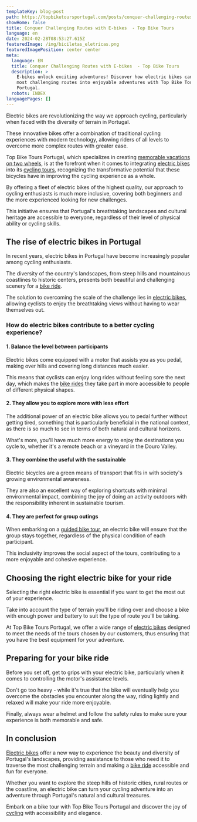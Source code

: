 ```yaml
---
templateKey: blog-post
path: https://topbiketoursportugal.com/posts/conquer-challenging-routes-with-e-bikes-top-bike-tours/
showHome: false
title: Conquer Challenging Routes with E-bikes  - Top Bike Tours
language: en
date: 2024-02-28T08:53:27.615Z
featuredImage: /img/biciletas_eletricas.png
featuredImagePosition: center center
meta:
  language: EN
  title: Conquer Challenging Routes with E-bikes  - Top Bike Tours
  description: >
    E-bikes unlock exciting adventures! Discover how electric bikes can turn the
    most challenging routes into enjoyable adventures with Top Bike Tours
    Portugal.
  robots: INDEX
languagePages: []
---
```

Electric bikes are revolutionizing the way we approach cycling, particularly when faced with the diversity of terrain in Portugal.

These innovative bikes offer a combination of traditional cycling experiences with modern technology, allowing riders of all levels to overcome more complex routes with greater ease.

Top Bike Tours Portugal, which specializes in creating [memorable vacations on two wheels](https://topbiketoursportugal.com/passeios-de-bicicleta-portugal/), is at the forefront when it comes to integrating [electric bikes](https://topbiketoursportugal.com/pt/bicicletas/) into its [cycling tours](https://topbiketoursportugal.com/pt/), recognizing the transformative potential that these bicycles have in improving the cycling experience as a whole.

By offering a fleet of electric bikes of the highest quality, our approach to cycling enthusiasts is much more inclusive, covering both beginners and the more experienced looking for new challenges.

This initiative ensures that Portugal's breathtaking landscapes and cultural heritage are accessible to everyone, regardless of their level of physical ability or cycling skills.

## The rise of electric bikes in Portugal

In recent years, electric bikes in Portugal have become increasingly popular among cycling enthusiasts.

The diversity of the country's landscapes, from steep hills and mountainous coastlines to historic centers, presents both beautiful and challenging scenery for a [bike ride](https://topbiketoursportugal.com/pt/).

The solution to overcoming the scale of the challenge lies in [electric bikes](https://topbiketoursportugal.com/pt/bicicletas/), allowing cyclists to enjoy the breathtaking views without having to wear themselves out.

### How do electric bikes contribute to a better cycling experience?

#### 1. Balance the level between participants

Electric bikes come equipped with a motor that assists you as you pedal, making over hills and covering long distances much easier.

This means that cyclists can enjoy long rides without feeling sore the next day, which makes the [bike rides](https://topbiketoursportugal.com/pt/) they take part in more accessible to people of different physical shapes.

#### 2. They allow you to explore more with less effort

The additional power of an electric bike allows you to pedal further without getting tired, something that is particularly beneficial in the national context, as there is so much to see in terms of both natural and cultural horizons.

What's more, you'll have much more energy to enjoy the destinations you cycle to, whether it's a remote beach or a vineyard in the Douro Valley.

#### 3. They combine the useful with the sustainable

Electric bicycles are a green means of transport that fits in with society's growing environmental awareness.

They are also an excellent way of exploring shortcuts with minimal environmental impact, combining the joy of doing an activity outdoors with the responsibility inherent in sustainable tourism.

#### 4. They are perfect for group outings

When embarking on a [guided bike tour](https://topbiketoursportugal.com/pt/), an electric bike will ensure that the group stays together, regardless of the physical condition of each participant.

This inclusivity improves the social aspect of the tours, contributing to a more enjoyable and cohesive experience.

## Choosing the right electric bike for your ride

Selecting the right electric bike is essential if you want to get the most out of your experience.

Take into account the type of terrain you'll be riding over and choose a bike with enough power and battery to suit the type of route you'll be taking.

At Top Bike Tours Portugal, we offer a wide range of [electric bikes](https://topbiketoursportugal.com/pt/bicicletas/) designed to meet the needs of the tours chosen by our customers, thus ensuring that you have the best equipment for your adventure.

## Preparing for your bike ride

Before you set off, get to grips with your electric bike, particularly when it comes to controlling the motor's assistance levels.

Don't go too heavy - while it's true that the bike will eventually help you overcome the obstacles you encounter along the way, riding lightly and relaxed will make your ride more enjoyable.

Finally, always wear a helmet and follow the safety rules to make sure your experience is both memorable and safe.

## In conclusion

[Electric bikes](https://topbiketoursportugal.com/pt/bicicletas/) offer a new way to experience the beauty and diversity of Portugal's landscapes, providing assistance to those who need it to traverse the most challenging terrain and making a [bike ride](https://topbiketoursportugal.com/pt/) accessible and fun for everyone.

Whether you want to explore the steep hills of historic cities, rural routes or the coastline, an electric bike can turn your cycling adventure into an adventure through Portugal's natural and cultural treasures.

Embark on a bike tour with Top Bike Tours Portugal and discover the joy of [cycling](https://topbiketoursportugal.com/passeios-de-bicicleta-portugal/) with accessibility and elegance.